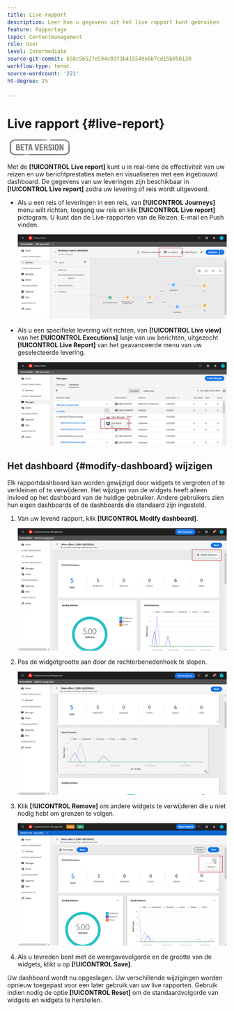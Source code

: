 ```yaml
---
title: Live-rapport
description: Leer hoe u gegevens uit het live rapport kunt gebruiken
feature: Rapportage
topic: Contentmanagement
role: User
level: Intermediate
source-git-commit: b58c5b527e594c03f3b415549e6b7cd15b050139
workflow-type: tm+mt
source-wordcount: '221'
ht-degree: 1%

---
```


# Live rapport {#live-report}

![](../assets/do-not-localize/badge.png)

Met de **[!UICONTROL Live report]** kunt u in real-time de effectiviteit van uw reizen en uw berichtprestaties meten en visualiseren met een ingebouwd dashboard.
De gegevens van uw leveringen zijn beschikbaar in **[!UICONTROL Live report]** zodra uw levering of reis wordt uitgevoerd.

* Als u een reis of leveringen in een reis, van **[!UICONTROL Journeys]** menu wilt richten, toegang uw reis en klik **[!UICONTROL Live report]** pictogram. U kunt dan de Live-rapporten van de Reizen, E-mail en Push vinden.

   ![](../assets/report_journey.png)

* Als u een specifieke levering wilt richten, van **[!UICONTROL Live view]** van het **[!UICONTROL Executions]** lusje van uw berichten, uitgezocht **[!UICONTROL Live Report]** van het geavanceerde menu van uw geselecteerde levering.

   ![](../assets/report_2.png)

## Het dashboard {#modify-dashboard} wijzigen

Elk rapportdashboard kan worden gewijzigd door widgets te vergroten of te verkleinen of te verwijderen. Het wijzigen van de widgets heeft alleen invloed op het dashboard van de huidige gebruiker. Andere gebruikers zien hun eigen dashboards of de dashboards die standaard zijn ingesteld.

1. Van uw levend rapport, klik **[!UICONTROL Modify dashboard]**.

   ![](../assets/report_modify_1.png)

1. Pas de widgetgrootte aan door de rechterbenedenhoek te slepen.

   ![](../assets/report_modify_2.png)

1. Klik **[!UICONTROL Remove]** om andere widgets te verwijderen die u niet nodig hebt om grenzen te volgen.

   ![](../assets/report_modify_3.png)

1. Als u tevreden bent met de weergavevolgorde en de grootte van de widgets, klikt u op **[!UICONTROL Save]**.

Uw dashboard wordt nu opgeslagen. Uw verschillende wijzigingen worden opnieuw toegepast voor een later gebruik van uw live rapporten. Gebruik indien nodig de optie **[!UICONTROL Reset]** om de standaardvolgorde van widgets en widgets te herstellen.

